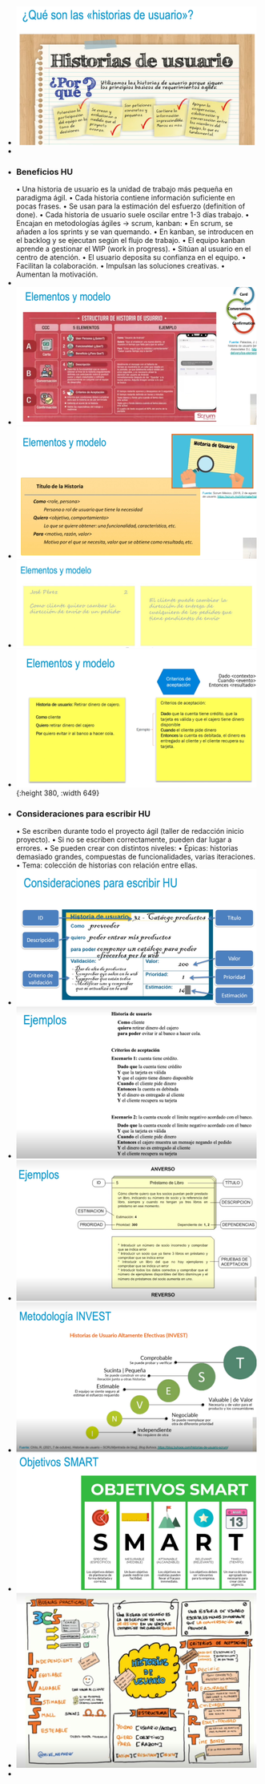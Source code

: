 - ![image.png](../assets/image_1730226737394_0.png)
-
- ### Beneficios HU
  • Una historia de usuario es la unidad de trabajo más pequeña en paradigma ágil.
  • Cada historia contiene información suficiente en pocas frases.
  • Se usan para la estimación del esfuerzo (definition of done).
  • Cada historia de usuario suele oscilar entre 1-3 días trabajo.
  • Encajan en metodologías ágiles → scrum, kanban:
  • En scrum, se añaden a los sprints y se van quemando.
  • En kanban, se introducen en el backlog y se ejecutan según el flujo de trabajo.
  • El equipo kanban aprende a gestionar el WIP (work in progress).
  • Sitúan al usuario en el centro de atención.
  • El usuario deposita su confianza en el equipo.
  • Facilitan la colaboración.
  • Impulsan las soluciones creativas.
  • Aumentan la motivación.
-
- ![image.png](../assets/image_1730227205860_0.png)
- ![image.png](../assets/image_1730227226243_0.png)
- ![image.png](../assets/image_1730227292996_0.png)
- ![image.png](../assets/image_1730227320050_0.png){:height 380, :width 649}
- ### Consideraciones para escribir HU
  • Se escriben durante todo el proyecto ágil (taller de redacción inicio proyecto).
  • Si no se escriben correctamente, pueden dar lugar a errores.
  • Se pueden crear con distintos niveles:
  • Épicas: historias demasiado grandes, compuestas de funcionalidades, varias iteraciones.
  • Tema: colección de historias con relación entre ellas.
- ![image.png](../assets/image_1730227431371_0.png)
- ![image.png](../assets/image_1730227455777_0.png)
- ![image.png](../assets/image_1730227525639_0.png)
- ![image.png](../assets/image_1730227540442_0.png)
- ![image.png](../assets/image_1730227597459_0.png)
- ![image.png](../assets/image_1730227780437_0.png)
-